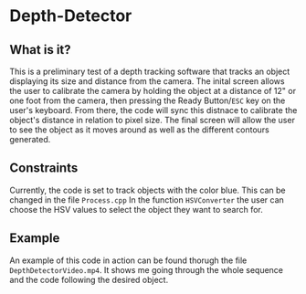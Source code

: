 # Depth-Detector

## What is it?
This is a preliminary test of a depth tracking software that tracks an object displaying its size and distance from the camera. The inital screen allows the user to calibrate the camera by holding the object at a distance of 12" or one foot from the camera, then pressing the Ready Button/`ESC` key on the user's keyboard. From there, the code will sync this distnace to calibrate the object's distance in relation to pixel size. The final screen will allow the user to see the object as it moves around as well as the different contours generated.

## Constraints
Currently, the code is set to track objects with the color blue. This can be changed in the file `Process.cpp` In the function `HSVConverter` the user can choose the HSV values to select the object they want to search for.

## Example
An example of this code in action can be found thorugh the file `DepthDetectorVideo.mp4`. It shows me going through the whole sequence and the code following the desired object.
